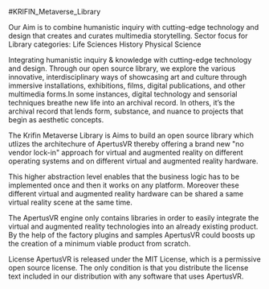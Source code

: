 #KRIFIN_Metaverse_Library 

Our Aim is to combine humanistic inquiry with cutting-edge technology and design that creates and curates multimedia storytelling.
Sector focus for Library categories:
Life Sciences
History
Physical Science

Integrating humanistic inquiry & knowledge  with cutting-edge technology and design. Through our open source library, we explore the various innovative, interdisciplinary ways of showcasing art and culture through immersive installations, exhibitions, films, digital publications, and other multimedia forms.In some instances, digital technology and sensorial techniques breathe new life into an archival record. In others, it’s the archival record that lends form, substance, and nuance to projects that begin as aesthetic concepts.


The Krifin Metaverse Library is Aims to build an open source library which utlizes the architechure of ApertusVR thereby offering a brand new "no vendor lock-in" approach for virtual and augmented reality on different operating systems and on different virtual and augmented reality hardware.

This higher abstraction level enables that the business logic has to be implemented once and then it works on any platform. Moreover these different virtual and augmented reality hardware can be shared a same virtual reality scene at the same time.

The ApertusVR engine only contains libraries in order to easily integrate the virtual and augmented reality technologies into an already existing product. By the help of the factory plugins and samples ApertusVR could boosts up the creation of a minimum viable product from scratch.

License
ApertusVR is released under the MIT License, which is a permissive open source license. The only condition is that you distribute the license text included in our distribution with any software that uses ApertusVR.

